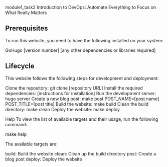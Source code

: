 module1_task2 Introduction to DevOps: Automate Everything to Focus on What Really Matters

## Prerequisites
To run this website, you need to have the following installed on your system:

GoHugo [version number]
[any other dependencies or libraries required]

## Lifecycle
This website follows the following steps for development and deployment:

Clone the repository: git clone [repository URL]
Install the required dependencies: [instructions for installation]
Run the development server: hugo server
Create a new blog post: make post POST_NAME=[post name] POST_TITLE=[post title]
Build the website: make build
Clean the build directory: make clean
Deploy the website: make deploy

Help
To view the list of available targets and their usage, run the following command:

make help

The available targets are:

build: Build the website
clean: Clean up the build directory
post: Create a blog post
deploy: Deploy the website